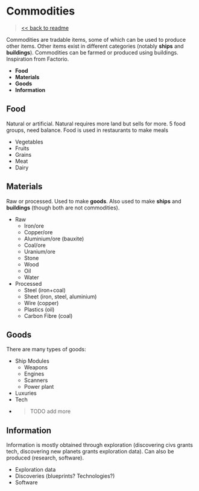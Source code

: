 # Commodities
> [<< back to readme](README.md)

Commodities are tradable items, some of which can be used to produce other items. Other items exist in different categories (notably **ships** and **buildings**). Commodities can be farmed or produced using buildings. Inspiration from Factorio.

- **Food**
- **Materials**
- **Goods**
- **Information**

## Food
Natural or artificial. Natural requires more land but sells for more. 5 food groups, need balance. Food is used in restaurants to make meals

- Vegetables
- Fruits
- Grains
- Meat
- Dairy

## Materials
Raw or processed. Used to make **goods**. Also used to make **ships** and **buildings** (though both are not commodities).

- Raw
    - Iron/ore
    - Copper/ore
    - Aluminium/ore (bauxite)
    - Coal/ore
    - Uranium/ore
    - Stone
    - Wood
    - Oil
    - Water
- Processed
    - Steel (iron+coal)
    - Sheet (iron, steel, aluminium)
    - Wire (copper)
    - Plastics (oil)
    - Carbon Fibre (coal)

## Goods
There are many types of goods:

- Ship Modules
    - Weapons
    - Engines
    - Scanners
    - Power plant
- Luxuries
- Tech
- >TODO add more

## Information
Information is mostly obtained through exploration (discovering civs grants tech, discovering new planets grants exploration data). Can also be produced (research, software).

- Exploration data
- Discoveries (blueprints? Technologies?)
- Software
